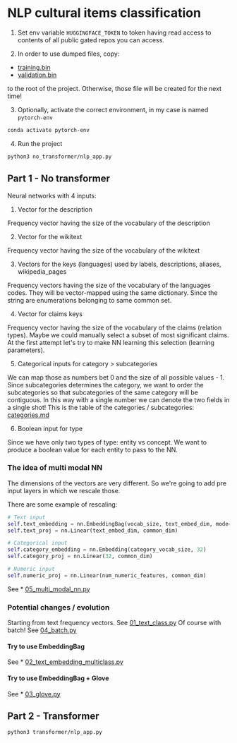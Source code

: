 # NLP cultural items classification

1. Set env variable `HUGGINGFACE_TOKEN` to token having read access to contents of all public gated repos you can access.

2. In order to use dumped files, copy:
  * [training.bin](training.bin)
  * [validation.bin](validation.bin)

to the root of the project.
Otherwise, those file will be created for the next time!

3. Optionally, activate the correct environment, in my case is named `pytorch-env`

```bash
conda activate pytorch-env
```

4. Run the project

```bash
python3 no_transformer/nlp_app.py
```

## Part 1 - No transformer

Neural networks with 4 inputs:

1. Vector for the description

Frequency vector having the size of the vocabulary of the description

2. Vector for the wikitext

Frequency vector having the size of the vocabulary of the wikitext

3. Vectors for the keys (languages) used by labels, descriptions, aliases, wikipedia_pages

Frequency vectors having the size of the vocabulary of the languages codes.
They will be vector-mapped using the same dictionary.
Since the string are enumerations belonging to same common set.

4. Vector for claims keys

Frequency vector having the size of the vocabulary of the claims (relation types).
Maybe we could manually select a subset of most significant claims. 
At the first attempt let's try to make NN learning this selection (learning parameters).

5. Categorical inputs for category > subcategories

We can map those as numbers bet 0 and the size of all possible values - 1.
Since subcategories determines the category,
we want to order the subcategories so that subcategories of the same category will be contiguous.
In this way with a single number we can denote the two fields in a single shot!
This is the table of the categories / subcategories: [categories.md](generated/categories.md)

6. Boolean input for type

Since we have only two types of type: entity vs concept.
We want to produce a boolean value for each entity to pass to the NN.

### The idea of multi modal NN

The dimensions of the vectors are very different.
So we're going to add pre input layers in which we rescale those.

There are some example of rescaling:

```python
# Text input
self.text_embedding = nn.EmbeddingBag(vocab_size, text_embed_dim, mode='mean')
self.text_proj = nn.Linear(text_embed_dim, common_dim)
```

```python
# Categorical input
self.category_embedding = nn.Embedding(category_vocab_size, 32)
self.category_proj = nn.Linear(32, common_dim)
```

```python
# Numeric input
self.numeric_proj = nn.Linear(num_numeric_features, common_dim)
```

See * [05_multi_modal_nn.py](generated/05_multi_modal_nn.py)

### Potential changes / evolution

Starting from text frequency vectors. See [01_text_class.py](generated/01_text_class.py)
Of course with batch! See [04_batch.py](generated/04_batch.py)

#### Try to use EmbeddingBag

See * [02_text_embedding_multiclass.py](generated/02_text_embedding_multiclass.py)

#### Try to use EmbeddingBag + Glove

See * [03_glove.py](generated/03_glove.py)

## Part 2 - Transformer

```bash
python3 transformer/nlp_app.py
```